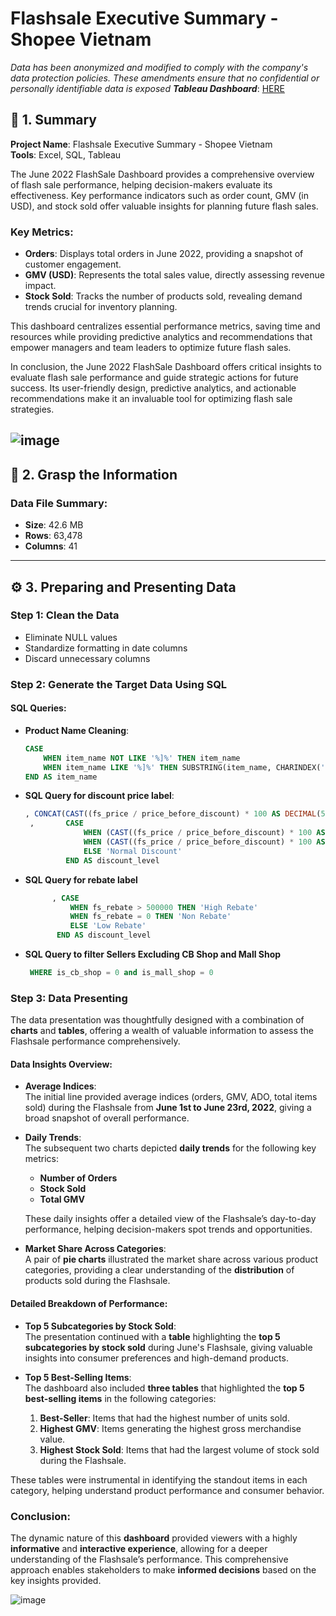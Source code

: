 # Flashsale Executive Summary - Shopee Vietnam
*Data has been anonymized and modified to comply with the company's data protection policies. These amendments ensure that no confidential or personally identifiable data is exposed*
***Tableau Dashboard***: [HERE](https://public.tableau.com/app/profile/hang.me6579/viz/Shopee-FSEXECUTIVESUMMARY/Dashboard1?publish=yes)

## 🎯 1. Summary

**Project Name**: Flashsale Executive Summary - Shopee Vietnam  
**Tools**: Excel, SQL, Tableau  

The June 2022 FlashSale Dashboard provides a comprehensive overview of flash sale performance, helping decision-makers evaluate its effectiveness. Key performance indicators such as order count, GMV (in USD), and stock sold offer valuable insights for planning future flash sales.

### Key Metrics:
- **Orders**: Displays total orders in June 2022, providing a snapshot of customer engagement.
- **GMV (USD)**: Represents the total sales value, directly assessing revenue impact.
- **Stock Sold**: Tracks the number of products sold, revealing demand trends crucial for inventory planning.

This dashboard centralizes essential performance metrics, saving time and resources while providing predictive analytics and recommendations that empower managers and team leaders to optimize future flash sales.

In conclusion, the June 2022 FlashSale Dashboard offers critical insights to evaluate flash sale performance and guide strategic actions for future success. Its user-friendly design, predictive analytics, and actionable recommendations make it an invaluable tool for optimizing flash sale strategies.

![image](https://github.com/user-attachments/assets/9376cdc0-b8b8-4ac4-9097-12661248a734)
---

## 🔎 2. Grasp the Information

### Data File Summary:
- **Size**: 42.6 MB  
- **Rows**: 63,478  
- **Columns**: 41  

---

## ⚙️ 3. Preparing and Presenting Data

### Step 1: Clean the Data
- Eliminate NULL values
- Standardize formatting in date columns
- Discard unnecessary columns

### Step 2: Generate the Target Data Using SQL

#### SQL Queries:
* **Product Name Cleaning**:
   ```sql
   CASE 
       WHEN item_name NOT LIKE '%]%' THEN item_name 
       WHEN item_name LIKE '%]%' THEN SUBSTRING(item_name, CHARINDEX(']', item_name) + 2, LEN(CONVERT(nvarchar(max), item_name))) 
   END AS item_name
* **SQL Query for discount price label**:
   ```sql
   , CONCAT(CAST((fs_price / price_before_discount) * 100 AS DECIMAL(5, 2)), '%') AS discount_rate
    ,       CASE 
                WHEN (CAST((fs_price / price_before_discount) * 100 AS DECIMAL(5, 2))) > 70 THEN 'High Discount'
                WHEN (CAST((fs_price / price_before_discount) * 100 AS DECIMAL(5, 2))) <10 THEN 'Low Discount'
                ELSE 'Normal Discount'
            END AS discount_level
* **SQL Query for rebate label**
  ```sql
        , CASE 
            WHEN fs_rebate > 500000 THEN 'High Rebate'
            WHEN fs_rebate = 0 THEN 'Non Rebate'
            ELSE 'Low Rebate'
         END AS discount_level

* **SQL Query to filter Sellers Excluding CB Shop and Mall Shop**
  ```sql
   WHERE is_cb_shop = 0 and is_mall_shop = 0

### Step 3: Data Presenting

The data presentation was thoughtfully designed with a combination of **charts** and **tables**, offering a wealth of valuable information to assess the Flashsale performance comprehensively.

#### Data Insights Overview:

- **Average Indices**:  
  The initial line provided average indices (orders, GMV, ADO, total items sold) during the Flashsale from **June 1st to June 23rd, 2022**, giving a broad snapshot of overall performance.

- **Daily Trends**:  
  The subsequent two charts depicted **daily trends** for the following key metrics:
  - **Number of Orders**
  - **Stock Sold**
  - **Total GMV**

  These daily insights offer a detailed view of the Flashsale’s day-to-day performance, helping decision-makers spot trends and opportunities.

- **Market Share Across Categories**:  
  A pair of **pie charts** illustrated the market share across various product categories, providing a clear understanding of the **distribution** of products sold during the Flashsale.

#### Detailed Breakdown of Performance:

- **Top 5 Subcategories by Stock Sold**:  
  The presentation continued with a **table** highlighting the **top 5 subcategories by stock sold** during June's Flashsale, giving valuable insights into consumer preferences and high-demand products.

- **Top 5 Best-Selling Items**:  
  The dashboard also included **three tables** that highlighted the **top 5 best-selling items** in the following categories:
  1. **Best-Seller**: Items that had the highest number of units sold.
  2. **Highest GMV**: Items generating the highest gross merchandise value.
  3. **Highest Stock Sold**: Items that had the largest volume of stock sold during the Flashsale.

These tables were instrumental in identifying the standout items in each category, helping understand product performance and consumer behavior.

### Conclusion:

The dynamic nature of this **dashboard** provided viewers with a highly **informative** and **interactive experience**, allowing for a deeper understanding of the Flashsale’s performance. This comprehensive approach enables stakeholders to make **informed decisions** based on the key insights provided.

![image](https://github.com/user-attachments/assets/3bb1560e-2997-4754-abdc-5584a1ab8eca)

